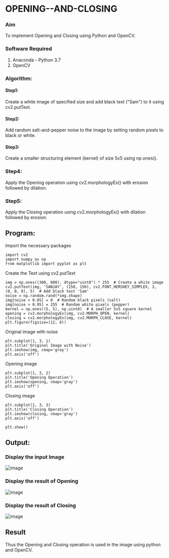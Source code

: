 # OPENING--AND-CLOSING
### Aim
To implement Opening and Closing using Python and OpenCV.

### Software Required
1. Anaconda - Python 3.7
2. OpenCV
   
### Algorithm:
#### Step1:
Create a white image of specified size and add black text ("Sam") to it using cv2.putText.
#### Step2:
Add random salt-and-pepper noise to the image by setting random pixels to black or white.
#### Step3:
Create a smaller structuring element (kernel) of size 5x5 using np.ones().
### Step4:
Apply the Opening operation using cv2.morphologyEx() with erosion followed by dilation.
### Step5:
Apply the Closing operation using cv2.morphologyEx() with dilation followed by erosion.

## Program:
Import the necessary packages
```
import cv2
import numpy as np
from matplotlib import pyplot as plt
```
Create the Text using cv2.putText
```
img = np.ones((300, 600), dtype="uint8") * 255  # Create a white image
cv2.putText(img, 'SANJAY', (150, 150), cv2.FONT_HERSHEY_SIMPLEX, 3, (0, 0, 0), 5)  # Add black text 'Sam'
noise = np.random.rand(*img.shape)
img[noise < 0.05] = 0  # Random black pixels (salt)
img[noise > 0.95] = 255  # Random white pixels (pepper)
kernel = np.ones((5, 5), np.uint8)  # A smaller 5x5 square kernel
opening = cv2.morphologyEx(img, cv2.MORPH_OPEN, kernel)
closing = cv2.morphologyEx(img, cv2.MORPH_CLOSE, kernel)
plt.figure(figsize=(12, 8))
```
Original image with noise
```
plt.subplot(1, 3, 1)
plt.title('Original Image with Noise')
plt.imshow(img, cmap='gray')
plt.axis('off')
```
Opening image
```
plt.subplot(1, 3, 2)
plt.title('Opening Operation')
plt.imshow(opening, cmap='gray')
plt.axis('off')
```
Closing image
```
plt.subplot(1, 3, 3)
plt.title('Closing Operation')
plt.imshow(closing, cmap='gray')
plt.axis('off')

plt.show()
```
## Output:
### Display the input Image
![image](https://github.com/user-attachments/assets/6e202899-3c15-4383-a7cb-1816226f0212)
### Display the result of Opening
![image](https://github.com/user-attachments/assets/d7d9ca58-5fb1-4096-9efc-0099feb67aeb)
### Display the result of Closing
![image](https://github.com/user-attachments/assets/50ad5a01-4c34-408c-a8f6-d8f0fcca9e10)

## Result
Thus the Opening and Closing operation is used in the image using python and OpenCV.
